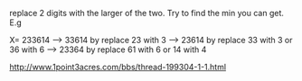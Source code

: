 replace 2 digits with the larger of the two. Try to find the min you can get.
E.g

X= 233614
--> 33614 by replace 23 with 3
--> 23614 by replace 33 with 3 or 36 with 6
--> 23364 by replace 61 with 6 or 14 with 4

http://www.1point3acres.com/bbs/thread-199304-1-1.html
